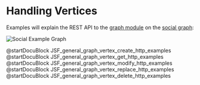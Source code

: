 Handling Vertices
=================

Examples will explain the REST API to the [graph module](../Graphs/README.md) on the [social graph](../Graphs/README.md#the-social-graph):

![Social Example Graph](../Graphs/social_graph.png)

@startDocuBlock JSF_general_graph_vertex_create_http_examples
@startDocuBlock JSF_general_graph_vertex_get_http_examples
@startDocuBlock JSF_general_graph_vertex_modify_http_examples
@startDocuBlock JSF_general_graph_vertex_replace_http_examples
@startDocuBlock JSF_general_graph_vertex_delete_http_examples
